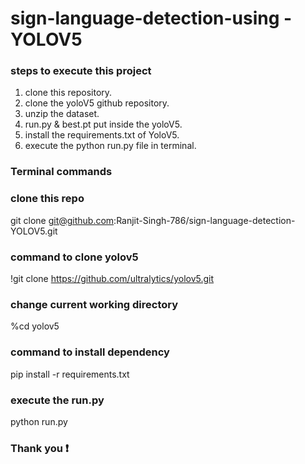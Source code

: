 # sign-language-detection-using - YOLOV5

### steps to execute this project
1. clone this repository.
2. clone the yoloV5 github repository.
3. unzip the dataset.
4. run.py & best.pt put inside the yoloV5.
5. install the requirements.txt of YoloV5.
6. execute the python run.py file in terminal.



### Terminal commands

### clone this repo
git clone git@github.com:Ranjit-Singh-786/sign-language-detection-YOLOV5.git

### command to clone yolov5
!git clone https://github.com/ultralytics/yolov5.git

### change current working directory
%cd yolov5

### command to install dependency
pip install -r requirements.txt

### execute the run.py
python run.py

### Thank you ❗